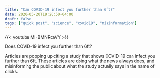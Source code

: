 ```yaml
---
title: "Can COVID-19 infect you further than 6ft?"
date: 2020-05-20T19:20:50-04:00
draft: false
tags: ["quick post", "science", "covid19", "misinformation"]
---
```


{{< youtube MI-BMNRcaVY >}}

Does COVID-19 infect you further than 6ft?

Articles are popping up citing a study that shows COVID-19 can infect you further than 6ft. These articles are doing what the news always does, and misinforming the public about what the study actually says in the name of clicks.
